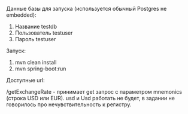 Данные базы для запуска (используется обычный Postgres не embedded):

1. Название testdb
2. Пользователь testuser
3. Пароль testuser

Запуск:
1. mvn clean install
2. mvn spring-boot:run

Доступные url:

/getExchangeRate - принимает get запрос с параметром mnemonics (строка USD или EUR). usd и Usd работать не будет, в задании не говорилось про нечувствительность к регистру.